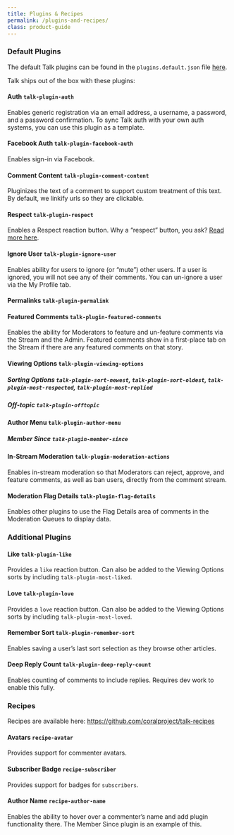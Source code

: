 ```yaml
---
title: Plugins & Recipes
permalink: /plugins-and-recipes/
class: product-guide
---
```


### Default Plugins

The default Talk plugins can be found in the `plugins.default.json` file [here](https://github.com/coralproject/talk/blob/master/plugins.default.json).

Talk ships out of the box with these plugins:

#### Auth `talk-plugin-auth`

Enables generic registration via an email address, a username, a password, and a password confirmation. To sync Talk auth with your own auth systems, you can use this plugin as a template.

#### Facebook Auth `talk-plugin-facebook-auth`

Enables sign-in via Facebook.

#### Comment Content `talk-plugin-comment-content`

Pluginizes the text of a comment to support custom treatment of this text. By default, we linkify urls so they are clickable.  

#### Respect `talk-plugin-respect`

Enables a Respect reaction button. Why a “respect” button, you ask? [Read more here](https://mediaengagement.org/research/engagement-buttons/). 

#### Ignore User `talk-plugin-ignore-user`

Enables ability for users to ignore (or “mute”) other users. If a user is ignored, you will not see any of their comments. You can un-ignore a user via the My Profile tab.

#### Permalinks `talk-plugin-permalink`

#### Featured Comments `talk-plugin-featured-comments`   

Enables the ability for Moderators to feature and un-feature comments via the Stream and the Admin. Featured comments show in a first-place tab on the Stream if there are any featured comments on that story.  

#### Viewing Options `talk-plugin-viewing-options`

##### Sorting Options `talk-plugin-sort-newest`, `talk-plugin-sort-oldest`, `talk-plugin-most-respected`, `talk-plugin-most-replied`

##### Off-topic `talk-plugin-offtopic`

#### Author Menu `talk-plugin-author-menu`

##### Member Since `talk-plugin-member-since`

#### In-Stream Moderation `talk-plugin-moderation-actions`

Enables in-stream moderation so that Moderators can reject, approve, and feature comments, as well as ban users, directly from the comment stream.

#### Moderation Flag Details `talk-plugin-flag-details`

Enables other plugins to use the Flag Details area of comments in the Moderation Queues to display data. 
 

### Additional Plugins

#### Like `talk-plugin-like`

Provides a `like` reaction button. Can also be added to the Viewing Options sorts by including `talk-plugin-most-liked`.

#### Love `talk-plugin-love`

Provides a `love` reaction button. Can also be added to the Viewing Options sorts by including `talk-plugin-most-loved`.

#### Remember Sort `talk-plugin-remember-sort`

Enables saving a user’s last sort selection as they browse other articles.

#### Deep Reply Count `talk-plugin-deep-reply-count`

Enables counting of comments to include replies. Requires dev work to enable this fully.

### Recipes 

Recipes are available here: 
https://github.com/coralproject/talk-recipes 

#### Avatars `recipe-avatar`

Provides support for commenter avatars.

#### Subscriber Badge `recipe-subscriber`

Provides support for badges for `subscribers`.

#### Author Name `recipe-author-name`

Enables the ability to hover over a commenter’s name and add plugin functionality there. The Member Since plugin is an example of this.
